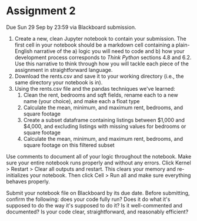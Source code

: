 # Assignment 2

Due Sun 29 Sep by 23:59 via Blackboard submission.

1. Create a new, clean Jupyter notebook to contain your submission. The first cell in your notebook should be a markdown cell containing a plain-English narrative of the a) logic you will need to code and b) how your development process corresponds to *Think Python* sections 4.8 and 6.2. Use this narrative to think through how you will tackle each piece of the assignment in straightforward language.
2. Download the rents.csv and save it to your working directory (i.e., the same directory your notebook is in).
3. Using the rents.csv file and the pandas techniques we've learned:
   1. Clean the rent, bedrooms and sqft fields, rename each to a new name (your choice), and make each a float type
   2. Calculate the mean, minimum, and maximum rent, bedrooms, and square footage
   3. Create a subset dataframe containing listings between $1,000 and $4,000, and excluding listings with missing values for bedrooms or square footage
   4. Calculate the mean, minimum, and maximum rent, bedrooms, and square footage on this filtered subset

Use comments to document all of your logic throughout the notebook. Make sure your entire notebook runs properly and without any errors. Click Kernel > Restart > Clear all outputs and restart. This clears your memory and re-initializes your notebook. Then click Cell > Run all and make sure everything behaves properly.

Submit your notebook file on Blackboard by its due date. Before submitting, confirm the following: does your code fully run? Does it do what it's supposed to do the way it's supposed to do it? Is it well-commented and documented? Is your code clear, straightforward, and reasonably efficient?
